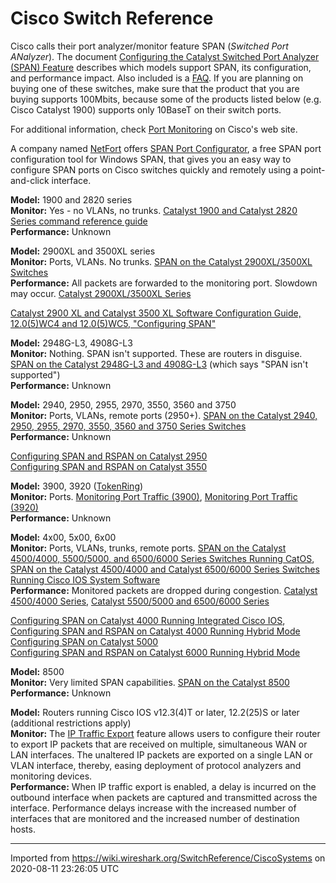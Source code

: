 # Cisco Switch Reference

Cisco calls their port analyzer/monitor feature SPAN (*Switched Port ANalyzer*). The document [Configuring the Catalyst Switched Port Analyzer (SPAN) Feature](http://www.cisco.com/en/US/products/hw/switches/ps708/products_tech_note09186a008015c612.shtml) describes which models support SPAN, its configuration, and performance impact. Also included is a [FAQ](http://www.cisco.com/en/US/products/hw/switches/ps708/products_tech_note09186a008015c612.shtml#topic8). If you are planning on buying one of these switches, make sure that the product that you are buying supports 100Mbits, because some of the products listed below (e.g. Cisco Catalyst 1900) supports only 10BaseT on their switch ports.

For additional information, check [Port Monitoring](http://www.cisco.com/en/US/tech/tk389/tk816/tsd_technology_support_protocol_home.html) on Cisco's web site.

A company named [NetFort](/NetFort) offers [SPAN Port Configurator](http://www.netfort.com/downloads/free-software), a free SPAN port configuration tool for Windows SPAN, that gives you an easy way to configure SPAN ports on Cisco switches quickly and remotely using a point-and-click interface.

**Model:** 1900 and 2820 series  
**Monitor:** Yes - no VLANs, no trunks. [Catalyst 1900 and Catalyst 2820 Series command reference guide](http://www.cisco.com/en/US/products/hw/switches/ps574/products_command_reference_chapter09186a008007d21d.html#37065)  
**Performance:** Unknown

**Model:** 2900XL and 3500XL series  
**Monitor:** Ports, VLANs. No trunks. [SPAN on the Catalyst 2900XL/3500XL Switches](http://www.cisco.com/en/US/products/hw/switches/ps708/products_tech_note09186a008015c612.shtml#topic1)  
**Performance:** All packets are forwarded to the monitoring port. Slowdown may occur. [Catalyst 2900XL/3500XL Series](http://www.cisco.com/en/US/products/hw/switches/ps708/products_tech_note09186a008015c612.shtml#topic7-1)

[Catalyst 2900 XL and Catalyst 3500 XL Software Configuration Guide, 12.0(5)WC4 and 12.0(5)WC5, "Configuring SPAN"](http://www.cisco.com/en/US/products/hw/switches/ps637/products_configuration_guide_chapter09186a00800d9d3d.html#xtocid25)

**Model:** 2948G-L3, 4908G-L3  
**Monitor:** Nothing. SPAN isn't supported. These are routers in disguise. [SPAN on the Catalyst 2948G-L3 and 4908G-L3](http://www.cisco.com/en/US/products/hw/switches/ps708/products_tech_note09186a008015c612.shtml#topic2) (which says "SPAN isn't supported")  
**Performance:** Unknown

**Model:** 2940, 2950, 2955, 2970, 3550, 3560 and 3750  
**Monitor:** Ports, VLANs, remote ports (2950+). [SPAN on the Catalyst 2940, 2950, 2955, 2970, 3550, 3560 and 3750 Series Switches](http://www.cisco.com/en/US/products/hw/switches/ps708/products_tech_note09186a008015c612.shtml#topic5)  
**Performance:** Unknown

[Configuring SPAN and RSPAN on Catalyst 2950](http://www.cisco.com/en/US/products/hw/switches/ps628/products_configuration_guide_chapter09186a00800c6f14.html)  
[Configuring SPAN and RSPAN on Catalyst 3550](http://www.cisco.com/en/US/products/hw/switches/ps646/products_configuration_guide_chapter09186a00803fb0ce.html)  

**Model:** 3900, 3920 ([TokenRing](/TokenRing))  
**Monitor:** Ports. [Monitoring Port Traffic (3900)](http://www.cisco.com/univercd/cc/td/doc/product/lan/cat3900/3900ug4/config.htm#31872), [Monitoring Port Traffic (3920)](http://www.cisco.com/univercd/cc/td/doc/product/lan/cat3920/3920ug4/config.htm#31872)  
**Performance:** Unknown

**Model:** 4x00, 5x00, 6x00  
**Monitor:** Ports, VLANs, trunks, remote ports. [SPAN on the Catalyst 4500/4000, 5500/5000, and 6500/6000 Series Switches Running CatOS](http://www.cisco.com/en/US/products/hw/switches/ps708/products_tech_note09186a008015c612.shtml#topic4), [SPAN on the Catalyst 4500/4000 and Catalyst 6500/6000 Series Switches Running Cisco IOS System Software](http://www.cisco.com/en/US/products/hw/switches/ps708/products_tech_note09186a008015c612.shtml#topic6)  
**Performance:** Monitored packets are dropped during congestion. [Catalyst 4500/4000 Series](http://www.cisco.com/en/US/products/hw/switches/ps700/products_tech_note09186a008015c612.shtml#topic7-2), [Catalyst 5500/5000 and 6500/6000 Series](http://www.cisco.com/en/US/products/hw/switches/ps700/products_tech_note09186a008015c612.shtml#topic7-3)

[Configuring SPAN on Catalyst 4000 Running Integrated Cisco IOS](http://www.cisco.com/en/US/products/hw/switches/ps663/products_configuration_guide_chapter09186a00800e47ed.html), [Configuring SPAN and RSPAN on Catalyst 4000 Running Hybrid Mode](http://www.cisco.com/en/US/products/hw/switches/ps663/products_configuration_guide_chapter09186a00800d81c0.html)  
[Configuring SPAN on Catalyst 5000](http://www.cisco.com/en/US/products/hw/switches/ps679/products_configuration_guide_chapter09186a008007f7b3.html)  
[Configuring SPAN and RSPAN on Catalyst 6000 Running Hybrid Mode](http://www.cisco.com/en/US/products/hw/switches/ps708/products_configuration_guide_chapter09186a008007f9a8.html)  

**Model:** 8500  
**Monitor:** Very limited SPAN capabilities. [SPAN on the Catalyst 8500](http://www.cisco.com/en/US/products/hw/switches/ps708/products_tech_note09186a008015c612.shtml#topic3)  
**Performance:** Unknown

**Model:** Routers running Cisco IOS v12.3(4)T or later, 12.2(25)S or later (additional restrictions apply)  
**Monitor:** The [IP Traffic Export](http://www.cisco.com/en/US/products/sw/iosswrel/ps5207/products_feature_guide09186a00801d1cab.html) feature allows users to configure their router to export IP packets that are received on multiple, simultaneous WAN or LAN interfaces. The unaltered IP packets are exported on a single LAN or VLAN interface, thereby, easing deployment of protocol analyzers and monitoring devices.  
**Performance:** When IP traffic export is enabled, a delay is incurred on the outbound interface when packets are captured and transmitted across the interface. Performance delays increase with the increased number of interfaces that are monitored and the increased number of destination hosts.

---

Imported from https://wiki.wireshark.org/SwitchReference/CiscoSystems on 2020-08-11 23:26:05 UTC
